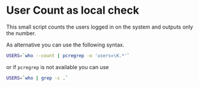 # User Count as local check

This small script counts the users logged in on the system and outputs only
the number.

As alternative you can use the following syntax.

```bash
USERS=`who --count | pcregrep -o 'users=\K.*'`
```
or if `pcregrep` is not available you can use
```bash
USERS=`who | grep -c .`
```
